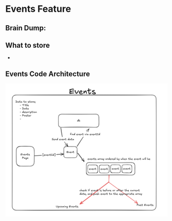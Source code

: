 # Events Feature

## Brain Dump:

## What to store

-

## Events Code Architecture

![Events Code Architecture](/public/docs/Events_Architecture.png)
